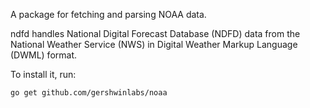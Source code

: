 A package for fetching and parsing NOAA data.

ndfd handles National Digital Forecast Database (NDFD) data from the
National Weather Service (NWS) in Digital Weather Markup Language (DWML)
format.

To install it, run:

    go get github.com/gershwinlabs/noaa
